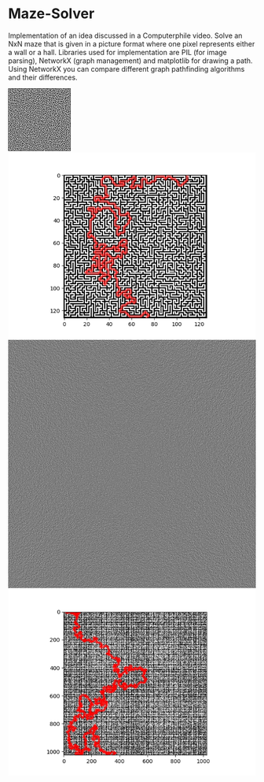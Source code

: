 # Maze-Solver

Implementation of an idea discussed in a Computerphile video. Solve an NxN maze that is given in a picture format where one pixel represents either a wall or a hall. Libraries used for implementation are PIL (for image parsing), NetworkX (graph management) and matplotlib for drawing a path. Using NetworkX you can compare different graph pathfinding algorithms and their differences.

![Starting maze](https://github.com/veljkoselakovic/Maze-Solver/blob/master/128.bmp)
![Solved maze](https://github.com/veljkoselakovic/Maze-Solver/blob/master/128reseno.png)
![Starting maze 512](https://github.com/veljkoselakovic/Maze-Solver/blob/master/512.bmp)
![Solved maze 512](https://github.com/veljkoselakovic/Maze-Solver/blob/master/512reseno.png)
